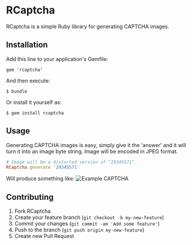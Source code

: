 # RCaptcha

RCaptcha is a simple Ruby library for generating CAPTCHA images.

## Installation

Add this line to your application's Gemfile:

    gem 'rcaptcha'

And then execute:

    $ bundle

Or install it yourself as:

    $ gem install rcaptcha

## Usage

Generating CAPTCHA images is easy, simply give it the 'answer' and it will turn it into an image byte string. Image will be encoded in JPEG format.

```ruby
# Image will be a distorted version of "29345571"
RCaptcha.generate '29345571'
```
Will produce something like:
![Example CAPTCHA](https://raw.github.com/kyledayton/rcaptcha/master/doc/captcha.jpg)

## Contributing

1. Fork RCaptcha
2. Create your feature branch (`git checkout -b my-new-feature`)
3. Commit your changes (`git commit -am 'Add some feature'`)
4. Push to the branch (`git push origin my-new-feature`)
5. Create new Pull Request
